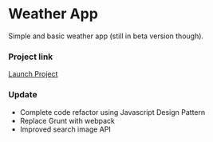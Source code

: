 # Weather App #
Simple and basic weather app (still in beta version though).

### Project link ###
[Launch Project]

### Update ###
* Complete code refactor using Javascript Design Pattern
* Replace Grunt with webpack
* Improved search image API

[Launch Project]: https://lucasbittar.github.io/weatherapp/ "WeatherApp"
